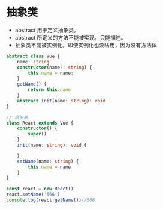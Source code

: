 # 抽象类

- abstract 用于定义抽象类。
- abstract 所定义的方法不能被实现，只能描述。
- 抽象类不能被实例化。即使实例化也没啥用，因为没有方法体

```typescript
abstract class Vue {
    name: string
    constructor(name?: string) {
        this.name = name;
    }
    getName() {
        return this.name
    }
    abstract init(name: string): void
}

// 派生类
class React extends Vue {
    constructor() {
        super()
    }
    init(name: string): void {

    }
    setName(name: string) {
        this.name = name
    }
}

const react = new React()
react.setName('666')
console.log(react.getName())//666
```

